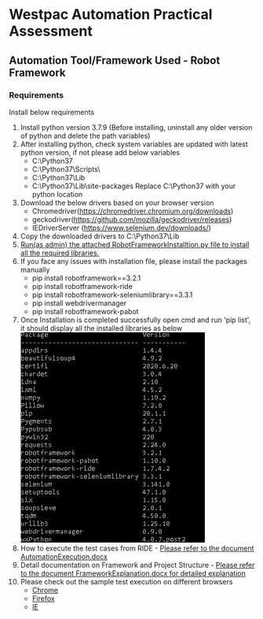 # Westpac Automation Practical Assessment

## Automation Tool/Framework Used - Robot Framework

### Requirements

Install below requirements

1. Install python version 3.7.9 (Before installing, uninstall any older version of python and delete the path variables)
2. After installing python, check system variables are updated with latest python version, if not please add below variables
    - C:\Python37
    - C:\Python37\Scripts\
    - C:\Python37\Lib
    - C:\Python37\Lib\site-packages
   Replace C:\Python37 with your python location
3. Download the below drivers based on your browser version
    * Chromedriver(https://chromedriver.chromium.org/downloads) 
    * geckodriver(https://github.com/mozilla/geckodriver/releases)
    * IEDriverServer (https://www.selenium.dev/downloads/)
4. Copy the downloaded drivers to C:\Python37\Lib
5. [Run(as admin) the attached RobotFrameworkInstalltion.py file to install all the required libraries.](RobotFrameworkInstalltion.py)
6. If you face any issues with installation file, please install the packages manually
    * pip install robotframework==3.2.1
    * pip install robotframework-ride
    * pip install robotframework-seleniumlibrary==3.3.1
    * pip install webdrivermanager
    * pip install robotframework-pabot
6. Once Installation is completed successfully open cmd and run 'pip list', it should display all the installed libraries as below
 ![ScreenShot](InstalledPackages.JPG)
7. How to execute the test cases from RIDE - [Please refer to the document AutomationExecution.docx](AutomationExecution.docx)
8. Detail documentation on Framework and Project Structure - [Please refer to the document FrameworkExplanation.docx for detailed explanation](FrameworkExplanation.docx)
9. Please check out the sample test execution on different browsers
    * [Chrome](ExecutedOnChrome.mp4)
    * [Firefox](ExecutedOnFirefox.mp4)
    * [IE](ExecutedOnIE.mp4)
  
